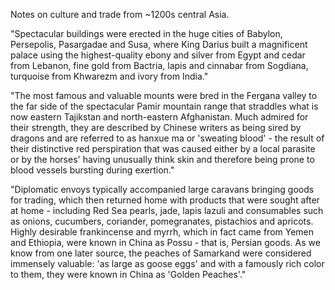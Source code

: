 Notes on culture and trade from ~1200s central Asia.

"Spectacular buildings were erected in the huge cities of Babylon, Persepolis, Pasargadae and Susa, where King Darius built a magnificent palace using the highest-quality ebony and silver from Egypt and cedar from Lebanon, fine gold from Bactria, lapis and cinnabar from Sogdiana, turquoise from Khwarezm and ivory from India."

"The most famous and valuable mounts were bred in the Fergana valley to the far side of the spectacular Pamir mountain range that straddles what is now eastern Tajikstan and north-eastern Afghanistan. Much admired for their strength, they are described by Chinese writers as being sired by dragons and are referred to as hanxue ma or 'sweating blood' - the result of their distinctive red perspiration that was caused either by a local parasite or by the horses' having unusually think skin and therefore being prone to blood vessels bursting during exertion."

"Diplomatic envoys typically accompanied large caravans bringing goods for trading, which then returned home with products that were sought after at home - including Red Sea pearls, jade, lapis lazuli and consumables such as onions, cucumbers, coriander, pomegranates, pistachios and apricots. Highly desirable frankincense and myrrh, which in fact came from Yemen and Ethiopia, were known in China as Possu - that is, Persian goods. As we know from one later source, the peaches of Samarkand were considered immensely valuable: 'as large as goose eggs' and with a famously rich color to them, they were known in China as 'Golden Peaches'."